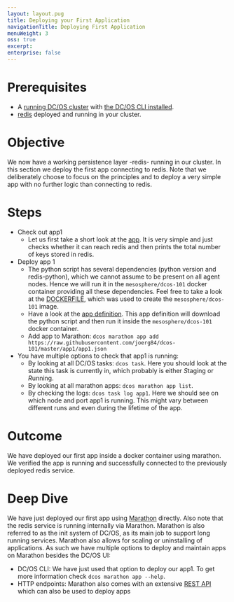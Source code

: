 ```yaml
---
layout: layout.pug
title: Deploying your First Application
navigationTitle: Deploying First Application
menuWeight: 3
oss: true
excerpt:
enterprise: false
---
```



# Prerequisites
* A [running DC/OS cluster](/docs/1.8/usage/tutorials/dcos-101/cli/) with [the DC/OS CLI installed](/docs/1.8/usage/tutorials/dcos-101/cli/).
* [redis](/docs/1.8/usage/tutorials/dcos-101/redis-package/) deployed and running in your cluster.

# Objective
We now have a working persistence layer -redis- running in our cluster.
In this section we deploy the first app connecting to redis. Note that we deliberately choose to focus on the principles and to deploy a very simple app with no further logic than connecting to redis.

# Steps
* Check out app1
  * Let us first take a short look at the [app](https://raw.githubusercontent.com/joerg84/dcos-101/master/app1/app1.py). It is very simple and just checks whether it can reach redis and then prints the total number of keys stored in redis.
* Deploy app 1
  * The python script has several dependencies (python version and redis-python), which we cannot assume to be present on all agent nodes. Hence we will run it in the `mesosphere/dcos-101` docker container providing all these dependencies. Feel free to take a look at the [DOCKERFILE](https://github.com/joerg84/dcos-101/blob/master/app1/DOCKERFILE), which was used to create the `mesosphere/dcos-101` image.
  * Have a look at the [app definition](https://raw.githubusercontent.com/joerg84/dcos-101/master/app1/app1.json). This app definition will download the python script and then run it inside the `mesosphere/dcos-101` docker container.
  * Add app to Marathon: `dcos marathon app add https://raw.githubusercontent.com/joerg84/dcos-101/master/app1/app1.json`
* You have multiple options to check that app1 is running:
    * By looking at all DC/OS tasks: `dcos task`. Here you should look at the state this task is currently in, which probably is either *S*taging or *R*unning.
    * By looking at all marathon apps: `dcos marathon app list`.
    * By checking the logs: `dcos task log app1`. Here we should see on which node and port app1 is running. This might vary between different runs and even during the lifetime of the app.

# Outcome
We have deployed our first app inside a docker container using marathon.
We verified the app is running and successfully connected to the previously deployed redis service.

# Deep Dive
We have just deployed our first app using [Marathon](https://mesosphere.github.io/marathon/) directly. Also note that the redis service is running internally via Marathon.
Marathon is also referred to as the init system of DC/OS, as its main job to support long running services.
Marathon also allows for scaling or uninstalling of applications.
As such we have multiple options to deploy and maintain apps on Marathon besides the DC/OS UI:

* DC/OS CLI: We have just used that option to deploy our app1. To get more information check `dcos marathon app --help`.
* HTTP endpoints: Marathon also comes with an extensive [REST API](https://mesosphere.github.io/marathon/docs/generated/api.html) which can also be used to deploy apps
